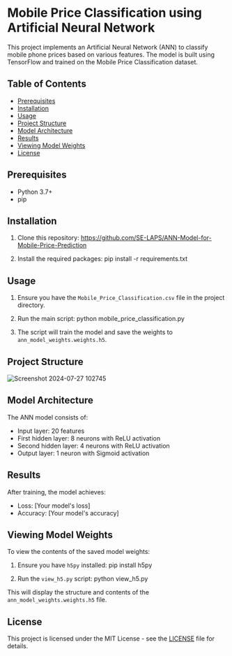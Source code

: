 # Mobile Price Classification using Artificial Neural Network

This project implements an Artificial Neural Network (ANN) to classify mobile phone prices based on various features. The model is built using TensorFlow and trained on the Mobile Price Classification dataset.

## Table of Contents

- [Prerequisites](#prerequisites)
- [Installation](#installation)
- [Usage](#usage)
- [Project Structure](#project-structure)
- [Model Architecture](#model-architecture)
- [Results](#results)
- [Viewing Model Weights](#viewing-model-weights)
- [License](#license)

## Prerequisites

- Python 3.7+
- pip

## Installation

1. Clone this repository:
https://github.com/SE-LAPS/ANN-Model-for-Mobile-Price-Prediction

2. Install the required packages:
pip install -r requirements.txt

## Usage

1. Ensure you have the `Mobile_Price_Classification.csv` file in the project directory.

2. Run the main script:
python mobile_price_classification.py

3. The script will train the model and save the weights to `ann_model_weights.weights.h5`.

## Project Structure
![Screenshot 2024-07-27 102745](https://github.com/user-attachments/assets/98fc2c02-2e06-46e3-b94b-73efad894c8b)

## Model Architecture

The ANN model consists of:
- Input layer: 20 features
- First hidden layer: 8 neurons with ReLU activation
- Second hidden layer: 4 neurons with ReLU activation
- Output layer: 1 neuron with Sigmoid activation

## Results

After training, the model achieves:
- Loss: [Your model's loss]
- Accuracy: [Your model's accuracy]

## Viewing Model Weights

To view the contents of the saved model weights:

1. Ensure you have `h5py` installed:
pip install h5py

2. Run the `view_h5.py` script:
python view_h5.py

This will display the structure and contents of the `ann_model_weights.weights.h5` file.

## License

This project is licensed under the MIT License - see the [LICENSE](https://bit.ly/Lahiru_Senavirathna) file for details.
